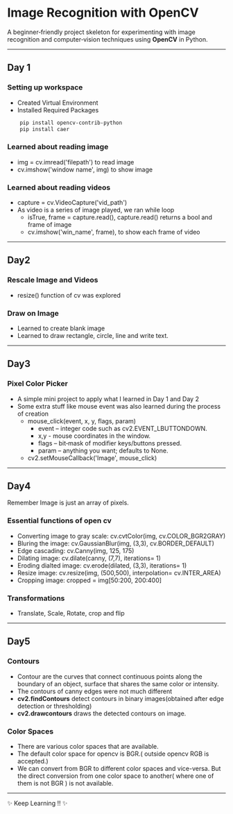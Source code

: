 # Image Recognition with OpenCV

A beginner‑friendly project skeleton for experimenting with image recognition and computer‑vision techniques using **OpenCV** in Python.

---

## Day 1
### Setting up workspace
- Created Virtual Environment
- Installed Required Packages 
``` bash
    pip install opencv-contrib-python
    pip install caer
```
### Learned about reading image 
- img = cv.imread('filepath') to read image
- cv.imshow('window name', img) to show image

### Learned about reading videos
- capture = cv.VideoCapture('vid_path')
- As video is a series of image played, we ran while loop
    - isTrue, frame = capture.read(), capture.read() returns a bool and frame of image
    - cv.imshow('win_name', frame), to show each frame of video

---

## Day2
### Rescale Image and Videos
- resize() function of cv was explored

### Draw on Image
- Learned to create blank image
- Learned to draw rectangle, circle, line and write text.

---

## Day3

### Pixel Color Picker
- A simple mini project to apply what I learned in Day 1 and Day 2
- Some extra stuff like mouse event was also learned during the process of creation
    - mouse_click(event, x, y, flags, param)
        - event – integer code such as cv2.EVENT_LBUTTONDOWN.
        - x,y - mouse coordinates in the window.
        - flags – bit‑mask of modifier keys/buttons pressed.
        - param – anything you want; defaults to None.
    - cv2.setMouseCallback('Image', mouse_click)

---

## Day4
   Remember Image is just an array of pixels.
### Essential functions of open cv
- Converting image to gray scale: cv.cvtColor(img, cv.COLOR_BGR2GRAY)
- Bluring the image: cv.GaussianBlur(img, (3,3), cv.BORDER_DEFAULT)
- Edge cascading: cv.Canny(img, 125, 175)
- Dilating image: cv.dilate(canny, (7,7), iterations= 1)
- Eroding dialted image: cv.erode(dilated, (3,3), iterations= 1)
- Resize image: cv.resize(img, (500,500), interpolation= cv.INTER_AREA)
- Cropping image: cropped = img[50:200, 200:400]

### Transformations
- Translate, Scale, Rotate, crop and flip

---

## Day5
### Contours
- Contour are the curves that connect continuous points along the boundary of an object, surface that shares the same color or intensity.
- The contours of canny edges were not much different
- **cv2.findContours** detect contours in binary images(obtained after edge detection or thresholding)
- **cv2.drawcontours** draws the detected contours on image.

### Color Spaces
- There are various color spaces that are available.
- The default color space for opencv is BGR.( outside opencv RGB is accepted.)
- We can convert from BGR to different color spaces and vice-versa. But the direct conversion from one color space to another( where one of them is not BGR ) is not available.

---
✨ Keep Learning !! ✨


